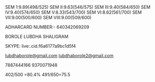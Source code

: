 SEM 1:9.89(498/525) 
SEM II:9.63(546/575) 
SEM III:9.40(584/650) 
SEM IV:9.40(574/650) 
SEM V:8.33(543/700) 
SEM VI:8.62(561/700) 
SEM VII:9.00(500/600) 
SEM VIII:9.00(509/600) 

ADHARCARD NUMBER:- 640342069209

BOROLE LUBDHA SHALIGRAM

SKYPE: live:.cid.f6a6177a9bc1d5f4

lubdhaborole@gmail.com
lubdhaborole2@gmail.com

7887444166
9370071948

402/500 =80.4%
491/650=75.5
